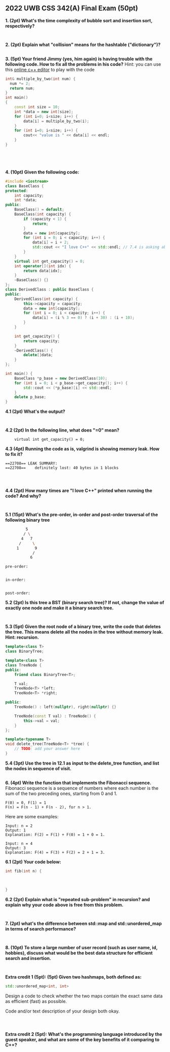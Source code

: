 ## 2022 UWB CSS 342(A) Final Exam (50pt)


**1. (2pt) What's the time complexity of bubble sort and insertion sort, respectively?**
```


```

**2. (2pt) Explain what "collision" means for the hashtable ("dictionary")?** 
```

```

**3. (5pt) Your friend Jimmy (yes, him again) is having trouble with the following code. How to fix all the problems in his code?**
Hint: you can use this [online c++ editor](https://www.onlinegdb.com/online_c++_compiler) to play with the code

```c++
int& multiple_by_two(int num) {
  num *= 2;  
  return num;
}
int main()
{
    const int size = 10;
    int *data = new int[size];
    for (int i=0; i<size; i++) {
        data[i] = multiple_by_two(i);
    }
    for (int i=0; i<size; i++) {
        cout<< "value is " << data[i] << endl;
    }
}
```

```




```

**4. (10pt) Given the following code:**

```c++
#include <iostream>
class BaseClass {
protected:
    int capacity;
    int *data;
public:
    BaseClass() = default;
    BaseClass(int capacity) {
        if (capacity < 1) {
            return;
        }
        data = new int[capacity];
        for (int i = 0; i < capacity; i++) {
            data[i] = i + 2;
            std::cout << "I love C++" << std::endl; // 7.4 is asking about this line
        }
    }
    virtual int get_capacity() = 0;
    int operator[](int idx) {
        return data[idx];
    }
    ~BaseClass() {}
};
class DerivedClass : public BaseClass {
public:
    DerivedClass(int capacity) {
        this->capacity = capacity;
        data = new int[capacity];
        for (int i = 0; i < capacity; i++) {
            data[i] = (i % 3 == 0) ? (i + 30) : (i + 10);
        }
    }

    int get_capacity() {
        return capacity;
    }
    ~DerivedClass() {
        delete[]data;
    }
};

int main() {
    BaseClass *p_base = new DerivedClass(10);
    for (int i = 0; i < p_base->get_capacity(); i++) {
        std::cout << (*p_base)[i] << std::endl;
    }
    delete p_base;
}
```

**4.1 (2pt) What's the output?**
```


```

**4.2 (2pt) In the following line, what does "=0" mean?**
```
    virtual int get_capacity() = 0;

```

**4.3 (4pt) Running the code as is, valgrind is showing memory leak. How to fix it?**
```
==22708== LEAK SUMMARY:
==22708==    definitely lost: 40 bytes in 1 blocks
```

```



```

**4.4 (2pt) How many times are "I love C++" printed when running the code? And why?**
```


```


**5.1 (15pt) What's the pre-order, in-order and post-order traversal of the following binary tree**
```bash
         5
        / \
       4   7
      /     \
     1       9
            /
           6
```

```
pre-order: 


in-order:


post-order:
```

**5.2 (2pt) Is this tree a BST (binary search tree)? If not, change the value of exactly one node and make it a binary search tree.**
```


```

**5.3 (5pt) Given the root node of a binary tree, write the code that deletes the tree. This means delete all the nodes in the tree without memory leak. Hint: recursion.**
```c++
template<class T>
class BinaryTree;

template<class T>
class TreeNode {
public:
    friend class BinaryTree<T>;

    T val;
    TreeNode<T> *left;
    TreeNode<T> *right;

public:
    TreeNode() : left(nullptr), right(nullptr) {}

    TreeNode(const T val) : TreeNode() {
        this->val = val;
    }
};

template<typename T>
void delete_tree(TreeNode<T> *tree) {
    // TODO: add your answer here
}
```


**5.4 (3pt) Use the tree in 12.1 as input to the delete_tree function, and list the nodes in sequence of visit.**
```

```


**6. (4pt) Write the function that implements the Fibonacci sequence.**
Fibonacci sequence is a sequence of numbers where each number is the sum of the two preceding ones, starting from 0 and 1.
```
F(0) = 0, F(1) = 1
F(n) = F(n - 1) + F(n - 2), for n > 1.
```
Here are some examples:
```
Input: n = 2
Output: 1
Explanation: F(2) = F(1) + F(0) = 1 + 0 = 1.

Input: n = 4
Output: 3
Explanation: F(4) = F(3) + F(2) = 2 + 1 = 3.
```

**6.1 (2pt) Your code below:**
```c++
int fib(int n) {
       
       
       
}
```

**6.2 (2pt) Explain what is "repeated sub-problem" in recursion? and explain why your code above is free from this problem.**
```


```

**7. (2pt) what's the difference between std::map and std::unordered_map in terms of search performance?**
```


```

**8. (10pt) To store a large number of user record (such as user name, id, hobbies), discuss what would be the best data structure for efficient search and insertion.**

```


```

**Extra credit 1 (5pt): (5pt) Given two hashmaps, both defined as:**
```c++
std::unordered_map<int, int>
``` 
Design a code to check whether the two maps contain the exact same data as efficient (fast) as possible. 

Code and/or text description of your design both okay.
```



```

**Extra credit 2 (5pt): What's the programming language introduced by the guest speaker, and what are some of the key benefits of it comparing to C++?**
```


```

